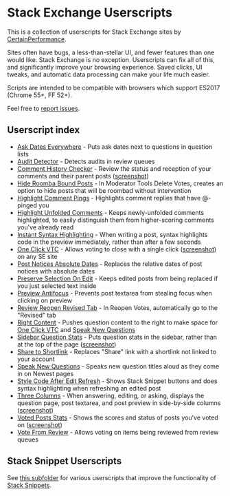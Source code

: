 # Stack Exchange Userscripts

This is a collection of userscripts for Stack Exchange sites by [CertainPerformance](https://stackoverflow.com/users/9515207/certainperformance).

Sites often have bugs, a less-than-stellar UI, and fewer features than one would like. Stack Exchange is no exception. Userscripts can fix all of this, and significantly improve your browsing experience. Saved clicks, UI tweaks, and automatic data processing can make your life much easier.

Scripts are intended to be compatible with browsers which support ES2017 (Chrome 55+, FF 52+).

Feel free to [report issues](https://github.com/CertainPerformance/Stack-Exchange-Userscripts/issues).

## Userscript index

- [Ask Dates Everywhere](https://github.com/CertainPerformance/Stack-Exchange-Userscripts/tree/master/Ask-Dates-Everywhere) - Puts ask dates next to questions in question lists
- [Audit Detector](https://github.com/CertainPerformance/Stack-Exchange-Userscripts/tree/master/Audit-Detector) - Detects audits in review queues
- [Comment History Checker](https://github.com/CertainPerformance/Stack-Exchange-Userscripts/tree/master/Comment-History-Checker) - Review the status and reception of your comments and their parent posts ([screenshot](https://raw.githubusercontent.com/CertainPerformance/Stack-Exchange-Userscripts/master/Comment-History-Checker/userscript-screenshot.png))
- [Hide Roomba Bound Posts](https://github.com/CertainPerformance/Stack-Exchange-Userscripts/tree/master/Hide-Roomba-Bound-Posts) - In Moderator Tools Delete Votes, creates an option to hide posts that will be roombad without intervention
- [Highlight Comment Pings](https://github.com/CertainPerformance/Stack-Exchange-Userscripts/tree/master/Highlight-Comment-Pings) - Highlights comment replies that have @-pinged you
- [Highlight Unfolded Comments](https://github.com/CertainPerformance/Stack-Exchange-Userscripts/tree/master/Highlight-Unfolded-Comments) - Keeps newly-unfolded comments highlighted, to easily distinguish them from higher-scoring comments you've already read
- [Instant Syntax Highlighting](https://github.com/CertainPerformance/Stack-Exchange-Userscripts/tree/master/Instant-Syntax-Highlighting) - When writing a post, syntax highlights code in the preview immediately, rather than after a few seconds
- [One Click VTC](https://github.com/CertainPerformance/Stack-Exchange-Userscripts/tree/master/One-Click-VTC) - Allows voting to close with a single click ([screenshot](https://raw.githubusercontent.com/CertainPerformance/Stack-Exchange-Userscripts/master/One-Click-VTC/userscript-screenshot.png)) on any SE site
- [Post Notices Absolute Dates](https://github.com/CertainPerformance/Stack-Exchange-Userscripts/tree/master/Post-Notices-Absolute-Dates) - Replaces the relative dates of post notices with absolute dates
- [Preserve Selection On Edit](https://github.com/CertainPerformance/Stack-Exchange-Userscripts/tree/master/Preserve-Selection-On-Edit) - Keeps edited posts from being replaced if you just selected text inside
- [Preview Antifocus](https://github.com/CertainPerformance/Stack-Exchange-Userscripts/tree/master/Preview-Antifocus) - Prevents post textarea from stealing focus when clicking on preview
- [Review Reopen Revised Tab](https://github.com/CertainPerformance/Stack-Exchange-Userscripts/tree/master/Review-Reopen-Revised-Tab) - In Reopen Votes, automatically go to the "Revised" tab
- [Right Content](https://github.com/CertainPerformance/Stack-Exchange-Userscripts/tree/master/Right-Content) - Pushes question content to the right to make space for [One Click VTC](https://github.com/CertainPerformance/Stack-Exchange-Userscripts/tree/master/One-Click-VTC) and [Speak New Questions](https://github.com/CertainPerformance/Stack-Exchange-Userscripts/tree/master/Speak-New-Questions)
- [Sidebar Question Stats](https://github.com/CertainPerformance/Stack-Exchange-Userscripts/tree/master/Sidebar-Question-Stats) - Puts question stats in the sidebar, rather than at the top of the page ([screenshot](https://raw.githubusercontent.com/CertainPerformance/Stack-Exchange-Userscripts/master/Sidebar-Question-Stats/userscript-screenshot.png))
- [Share to Shortlink](https://github.com/CertainPerformance/Stack-Exchange-Userscripts/tree/master/Share-To-Shortlink) - Replaces "Share" link with a shortlink not linked to your account
- [Speak New Questions](https://github.com/CertainPerformance/Stack-Exchange-Userscripts/tree/master/Speak-New-Questions) - Speaks new question titles aloud as they come in on Newest pages
- [Style Code After Edit Refresh](https://github.com/CertainPerformance/Stack-Exchange-Userscripts/tree/master/Style-Code-After-Edit-Refresh) - Shows Stack Snippet buttons and does syntax highlighting when refreshing an edited post
- [Three Columns](https://github.com/CertainPerformance/Stack-Exchange-Userscripts/tree/master/Three-Columns) - When answering, editing, or asking, displays the question page, post textarea, and post preview in side-by-side columns ([screenshot](https://raw.githubusercontent.com/CertainPerformance/Stack-Exchange-Userscripts/master/Three-Columns/userscript-screenshot.png))
- [Voted Posts Stats](https://github.com/CertainPerformance/Stack-Exchange-Userscripts/tree/master/Voted-Posts-Stats) - Shows the scores and status of posts you've voted on ([screenshot](https://raw.githubusercontent.com/CertainPerformance/Stack-Exchange-Userscripts/master/Voted-Posts-Stats/userscript-screenshot.png))
- [Vote From Review](https://github.com/CertainPerformance/Stack-Exchange-Userscripts/tree/master/Vote-From-Review) - Allows voting on items being reviewed from review queues

## Stack Snippet Userscripts

See [this subfolder](https://github.com/CertainPerformance/Stack-Exchange-Userscripts/tree/master/Stack-Snippet-Userscripts) for various userscripts that improve the functionality of [Stack Snippets](https://stackoverflow.blog/2014/09/16/introducing-runnable-javascript-css-and-html-code-snippets/).
